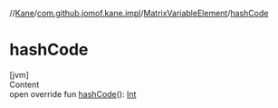 //[Kane](../../index.md)/[com.github.jomof.kane.impl](../index.md)/[MatrixVariableElement](index.md)/[hashCode](hash-code.md)



# hashCode  
[jvm]  
Content  
open override fun [hashCode](hash-code.md)(): [Int](https://kotlinlang.org/api/latest/jvm/stdlib/kotlin/-int/index.html)  



